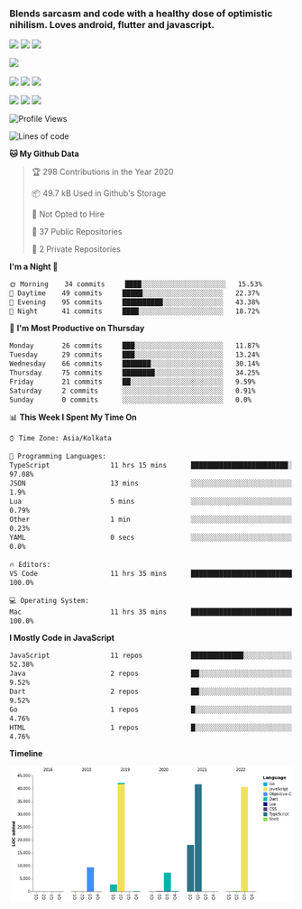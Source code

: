 ### Blends sarcasm and code with a healthy dose of optimistic nihilism. Loves android, flutter and javascript.


<img src="https://img.shields.io/badge/node.js%20-%2343853D.svg?&style=for-the-badge&logo=node.js&logoColor=white"/> <img src="https://img.shields.io/badge/javascript%20-%23323330.svg?&style=for-the-badge&logo=javascript&logoColor=%23F7DF1E"/> <img src="https://img.shields.io/badge/typescript%20-%23007ACC.svg?&style=for-the-badge&logo=typescript&logoColor=white"/>

<img src="https://img.shields.io/badge/python%20-%2314354C.svg?&style=for-the-badge&logo=python&logoColor=white"/>

<img src="https://img.shields.io/badge/go-%2300ADD8.svg?&style=for-the-badge&logo=go&logoColor=white"/> <img src="https://img.shields.io/badge/dart-%230175C2.svg?&style=for-the-badge&logo=dart&logoColor=white"/> <img src="https://img.shields.io/badge/express.js%20-%23404d59.svg?&style=for-the-badge"/>

<img src="https://img.shields.io/badge/react%20-%2320232a.svg?&style=for-the-badge&logo=react&logoColor=%2361DAFB"/> <img src ="https://img.shields.io/badge/postgres-%23316192.svg?&style=for-the-badge&logo=postgresql&logoColor=white"/> <img src ="https://img.shields.io/badge/MongoDB-%234ea94b.svg?&style=for-the-badge&logo=mongodb&logoColor=white"/>


 <!--START_SECTION:waka-->
![Profile Views](http://img.shields.io/badge/Profile%20Views-0-blue)

![Lines of code](https://img.shields.io/badge/From%20Hello%20World%20I%27ve%20Written-3.1%20million%20lines%20of%20code-blue)

**🐱 My Github Data** 

> 🏆 298 Contributions in the Year 2020
 > 
> 📦 49.7 kB Used in Github's Storage 
 > 
> 🚫 Not Opted to Hire
 > 
> 📜 37 Public Repositories
 > 
> 🔑 2 Private Repositories 

**I'm a Night 🦉** 

```text
🌞 Morning    34 commits     ████░░░░░░░░░░░░░░░░░░░░░   15.53% 
🌆 Daytime    49 commits     █████░░░░░░░░░░░░░░░░░░░░   22.37% 
🌃 Evening    95 commits     ██████████░░░░░░░░░░░░░░░   43.38% 
🌙 Night      41 commits     ████░░░░░░░░░░░░░░░░░░░░░   18.72%

```
📅 **I'm Most Productive on Thursday** 

```text
Monday       26 commits     ███░░░░░░░░░░░░░░░░░░░░░░   11.87% 
Tuesday      29 commits     ███░░░░░░░░░░░░░░░░░░░░░░   13.24% 
Wednesday    66 commits     ███████░░░░░░░░░░░░░░░░░░   30.14% 
Thursday     75 commits     ████████░░░░░░░░░░░░░░░░░   34.25% 
Friday       21 commits     ██░░░░░░░░░░░░░░░░░░░░░░░   9.59% 
Saturday     2 commits      ░░░░░░░░░░░░░░░░░░░░░░░░░   0.91% 
Sunday       0 commits      ░░░░░░░░░░░░░░░░░░░░░░░░░   0.0%

```


📊 **This Week I Spent My Time On** 

```text
⌚︎ Time Zone: Asia/Kolkata

💬 Programming Languages: 
TypeScript               11 hrs 15 mins      ████████████████████████░   97.08% 
JSON                     13 mins             ░░░░░░░░░░░░░░░░░░░░░░░░░   1.9% 
Lua                      5 mins              ░░░░░░░░░░░░░░░░░░░░░░░░░   0.79% 
Other                    1 min               ░░░░░░░░░░░░░░░░░░░░░░░░░   0.23% 
YAML                     0 secs              ░░░░░░░░░░░░░░░░░░░░░░░░░   0.0%

🔥 Editors: 
VS Code                  11 hrs 35 mins      █████████████████████████   100.0%

💻 Operating System: 
Mac                      11 hrs 35 mins      █████████████████████████   100.0%

```

**I Mostly Code in JavaScript** 

```text
JavaScript               11 repos            █████████████░░░░░░░░░░░░   52.38% 
Java                     2 repos             ██░░░░░░░░░░░░░░░░░░░░░░░   9.52% 
Dart                     2 repos             ██░░░░░░░░░░░░░░░░░░░░░░░   9.52% 
Go                       1 repos             █░░░░░░░░░░░░░░░░░░░░░░░░   4.76% 
HTML                     1 repos             █░░░░░░░░░░░░░░░░░░░░░░░░   4.76%

```


**Timeline**

![Chart not found](https://github.com/MohammedAkhil/MohammedAkhil/blob/master/charts/bar_graph.png) 


<!--END_SECTION:waka-->


<!--
**MohammedAkhil/MohammedAkhil** is a ✨ _special_ ✨ repository because its `README.md` (this file) appears on your GitHub profile.

Here are some ideas to get you started:

- 🔭 I’m currently working on ...
- 🌱 I’m currently learning ...
- 👯 I’m looking to collaborate on ...
- 🤔 I’m looking for help with ...
- 💬 Ask me about ...
- 📫 How to reach me: ...
- 😄 Pronouns: ...
- ⚡ Fun fact: ...
-->

